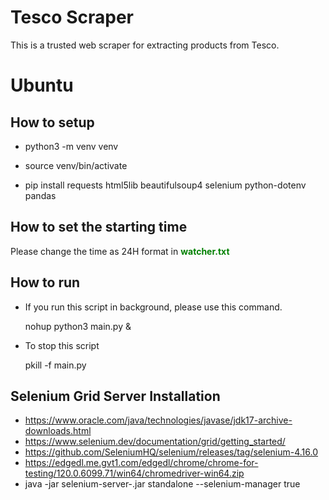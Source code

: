 # Tesco Scraper

This is a trusted web scraper for extracting products from Tesco.

# Ubuntu

## How to setup

- python3 -m venv venv

- source venv/bin/activate

- pip install requests html5lib beautifulsoup4 selenium python-dotenv pandas

## How to set the starting time

Please change the time as 24H format in <b style="color: green">watcher.txt</b>

## How to run

- If you run this script in background, please use this command.

  nohup python3 main.py &

- To stop this script

  pkill -f main.py


## Selenium Grid Server Installation
- https://www.oracle.com/java/technologies/javase/jdk17-archive-downloads.html
- https://www.selenium.dev/documentation/grid/getting_started/
- https://github.com/SeleniumHQ/selenium/releases/tag/selenium-4.16.0
- https://edgedl.me.gvt1.com/edgedl/chrome/chrome-for-testing/120.0.6099.71/win64/chromedriver-win64.zip
- java -jar selenium-server-<version>.jar standalone --selenium-manager true
